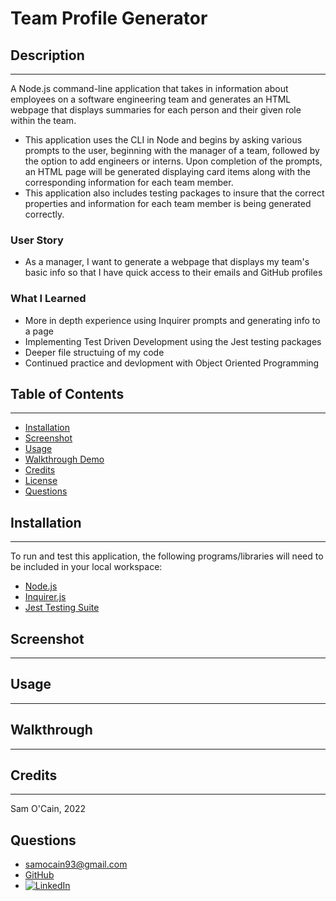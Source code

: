 # Team Profile Generator


## Description
---
A Node.js command-line application that takes in information about employees on a software engineering team and generates an HTML webpage that displays summaries for each person and their given role within the team.

- This application uses the CLI in Node and begins by asking various prompts to the user, beginning with the manager of a team, followed by the option to add engineers or interns. Upon completion of the prompts, an HTML page will be generated displaying card items along with the corresponding information for each team member.
- This application also includes testing packages to insure that the correct properties and information for each team member is being generated correctly.

### User Story
- As a manager, I want to generate a webpage that displays my team's basic info
so that I have quick access to their emails and GitHub profiles

### What I Learned
- More in depth experience using Inquirer prompts and generating info to a page
- Implementing Test Driven Development using the Jest testing packages
- Deeper file structuing of my code
- Continued practice and devlopment with Object Oriented Programming


## Table of Contents
---

- [Installation](#installation)
- [Screenshot](#screenshot)
- [Usage](#usage)
- [Walkthrough Demo](#walkthrough)
- [Credits](#credits)
- [License](#license)
- [Questions](#questions)


## Installation
---

To run and test this application, the following programs/libraries will need to be included in your local workspace:  
- [Node.js](https://nodejs.org/en/)
- [Inquirer.js](https://www.npmjs.com/package/inquirer)
- [Jest Testing Suite](https://jestjs.io/)  


## Screenshot
---




## Usage
---




## Walkthrough
---


## Credits
---

Sam O'Cain, 2022


























## Questions

- [samocain93@gmail.com](mailto:samocain93@gmail.com) 
- [GitHub](https://github.com/samocain93)  
- [![LinkedIn](https://img.shields.io/badge/LinkedIn-samuelocain-blue)](https://www.linkedin.com/in/samuelocain/)




